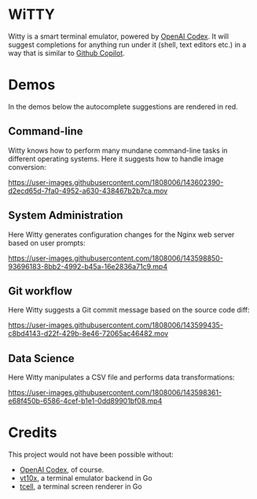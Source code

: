 # WiTTY

Witty is a smart terminal emulator, powered by [OpenAI Codex](https://openai.com/blog/openai-codex/).
It will suggest completions for anything run under it (shell, text editors etc.) in a way that is similar to [Github Copilot](https://copilot.github.com/). 

# Demos

In the demos below the autocomplete suggestions are rendered in red. 

## Command-line 

Witty knows how to perform many mundane command-line tasks in different operating systems. Here it suggests
how to handle image conversion:


https://user-images.githubusercontent.com/1808006/143602390-d2ecd65d-7fa0-4952-a630-438467b2b7ca.mov



## System Administration

Here Witty generates configuration changes for the Nginx web server based on user prompts:

https://user-images.githubusercontent.com/1808006/143598850-93696183-8bb2-4992-b45a-16e2836a71c9.mp4

## Git workflow

Here Witty suggests a Git commit message based on the source code diff:


https://user-images.githubusercontent.com/1808006/143599435-c8bd4143-d22f-429b-8e46-72065ac46482.mov


## Data Science

Here Witty manipulates a CSV file and performs data transformations: 

https://user-images.githubusercontent.com/1808006/143598361-e68f450b-6586-4cef-b1e1-0dd89901bf08.mp4

# Credits

This project would not have been possible without:
- [OpenAI Codex](https://openai.com/blog/openai-codex/), of course.
- [vt10x](github.com/ActiveState/vt10x), a terminal emulator backend in Go
- [tcell](github.com/gdamore/tcell), a terminal screen renderer in Go
